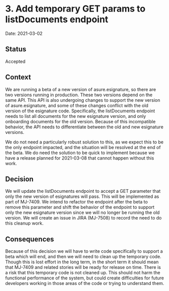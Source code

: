 # 3. Add temporary GET params to listDocuments endpoint

Date: 2021-03-02

## Status

Accepted

## Context

We are running a beta of a new version of asure.esignature, so there are two versions running in production. These two versions depend on the same API. This API is also undergoing changes to support the new version of asure.esignature, and some of these changes conflict with the old version of the esignature code. Specifically, the listDocuments endpoint needs to list all documents for the new esignature version, and only onboarding documents for the old version. Because of this incompatible behavior, the API needs to differentiate between the old and new esignature versions.

We do not need a particularly robust solution to this, as we expect this to be the only endpoint impacted, and the situation will be resolved at the end of the beta. We do need the solution to be quick to implement because we have a release planned for 2021-03-08 that cannot happen without this work.

## Decision

We will update the listDocuments endpoint to accept a GET parameter that only the new version of esignatures will pass. This will be implemented as part of MJ-7409. We intend to refactor the endpoint after the beta to remove this parameter and shift the behavior of the endpoint to support only the new esignature version since we will no longer be running the old version. We will create an issue in JIRA (MJ-7508) to record the need to do this cleanup work.

## Consequences

Because of this decision we will have to write code specifically to support a beta which will end, and then we will need to clean up the temporary code. Though this is lost effort in the long term, in the short term it should mean that MJ-7409 and related stories will be ready for release on time. There is a risk that this temporary code is not cleaned up. This should not harm the functional performance of the system, but could create difficulties for future developers working in those areas of the code or trying to understand them.

